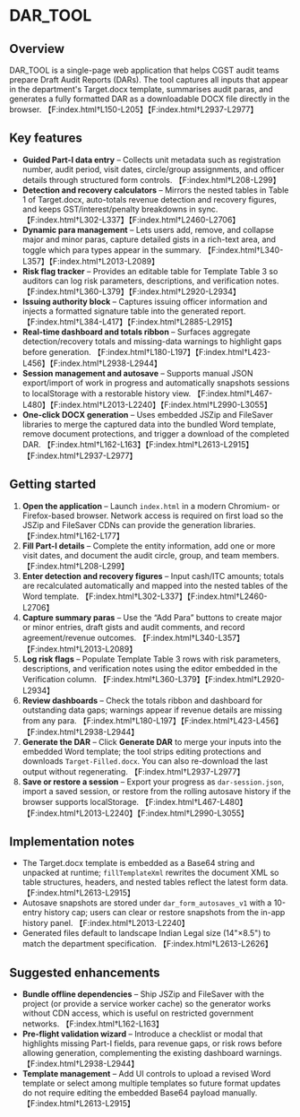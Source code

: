 # DAR_TOOL

## Overview
DAR_TOOL is a single-page web application that helps CGST audit teams prepare Draft Audit Reports (DARs). The tool captures all inputs that appear in the department's Target.docx template, summarises audit paras, and generates a fully formatted DAR as a downloadable DOCX file directly in the browser. 【F:index.html†L150-L205】【F:index.html†L2937-L2977】

## Key features
- **Guided Part-I data entry** – Collects unit metadata such as registration number, audit period, visit dates, circle/group assignments, and officer details through structured form controls. 【F:index.html†L208-L299】
- **Detection and recovery calculators** – Mirrors the nested tables in Table 1 of Target.docx, auto-totals revenue detection and recovery figures, and keeps GST/interest/penalty breakdowns in sync. 【F:index.html†L302-L337】【F:index.html†L2460-L2706】
- **Dynamic para management** – Lets users add, remove, and collapse major and minor paras, capture detailed gists in a rich-text area, and toggle which para types appear in the summary. 【F:index.html†L340-L357】【F:index.html†L2013-L2089】
- **Risk flag tracker** – Provides an editable table for Template Table 3 so auditors can log risk parameters, descriptions, and verification notes. 【F:index.html†L360-L379】【F:index.html†L2920-L2934】
- **Issuing authority block** – Captures issuing officer information and injects a formatted signature table into the generated report. 【F:index.html†L384-L417】【F:index.html†L2885-L2915】
- **Real-time dashboard and totals ribbon** – Surfaces aggregate detection/recovery totals and missing-data warnings to highlight gaps before generation. 【F:index.html†L180-L197】【F:index.html†L423-L456】【F:index.html†L2938-L2944】
- **Session management and autosave** – Supports manual JSON export/import of work in progress and automatically snapshots sessions to localStorage with a restorable history view. 【F:index.html†L467-L480】【F:index.html†L2013-L2240】【F:index.html†L2990-L3055】
- **One-click DOCX generation** – Uses embedded JSZip and FileSaver libraries to merge the captured data into the bundled Word template, remove document protections, and trigger a download of the completed DAR. 【F:index.html†L162-L163】【F:index.html†L2613-L2915】【F:index.html†L2937-L2977】

## Getting started
1. **Open the application** – Launch `index.html` in a modern Chromium- or Firefox-based browser. Network access is required on first load so the JSZip and FileSaver CDNs can provide the generation libraries. 【F:index.html†L162-L177】
2. **Fill Part-I details** – Complete the entity information, add one or more visit dates, and document the audit circle, group, and team members. 【F:index.html†L208-L299】
3. **Enter detection and recovery figures** – Input cash/ITC amounts; totals are recalculated automatically and mapped into the nested tables of the Word template. 【F:index.html†L302-L337】【F:index.html†L2460-L2706】
4. **Capture summary paras** – Use the “Add Para” buttons to create major or minor entries, draft gists and audit comments, and record agreement/revenue outcomes. 【F:index.html†L340-L357】【F:index.html†L2013-L2089】
5. **Log risk flags** – Populate Template Table 3 rows with risk parameters, descriptions, and verification notes using the editor embedded in the Verification column. 【F:index.html†L360-L379】【F:index.html†L2920-L2934】
6. **Review dashboards** – Check the totals ribbon and dashboard for outstanding data gaps; warnings appear if revenue details are missing from any para. 【F:index.html†L180-L197】【F:index.html†L423-L456】【F:index.html†L2938-L2944】
7. **Generate the DAR** – Click **Generate DAR** to merge your inputs into the embedded Word template; the tool strips editing protections and downloads `Target-Filled.docx`. You can also re-download the last output without regenerating. 【F:index.html†L2937-L2977】
8. **Save or restore a session** – Export your progress as `dar-session.json`, import a saved session, or restore from the rolling autosave history if the browser supports localStorage. 【F:index.html†L467-L480】【F:index.html†L2013-L2240】【F:index.html†L2990-L3055】

## Implementation notes
- The Target.docx template is embedded as a Base64 string and unpacked at runtime; `fillTemplateXml` rewrites the document XML so table structures, headers, and nested tables reflect the latest form data. 【F:index.html†L2613-L2915】
- Autosave snapshots are stored under `dar_form_autosaves_v1` with a 10-entry history cap; users can clear or restore snapshots from the in-app history panel. 【F:index.html†L2013-L2240】
- Generated files default to landscape Indian Legal size (14"×8.5") to match the department specification. 【F:index.html†L2613-L2626】

## Suggested enhancements
- **Bundle offline dependencies** – Ship JSZip and FileSaver with the project (or provide a service worker cache) so the generator works without CDN access, which is useful on restricted government networks. 【F:index.html†L162-L163】
- **Pre-flight validation wizard** – Introduce a checklist or modal that highlights missing Part-I fields, para revenue gaps, or risk rows before allowing generation, complementing the existing dashboard warnings. 【F:index.html†L2938-L2944】
- **Template management** – Add UI controls to upload a revised Word template or select among multiple templates so future format updates do not require editing the embedded Base64 payload manually. 【F:index.html†L2613-L2915】

